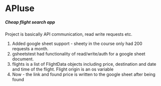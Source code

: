 # APIuse
<h5>Cheap flight search app</h5>

Project is basically API communication, read write requests etc.

1. Added google sheet support - sheety in the course only had 200 requests a month.
2. gsheetstest had functionality of read/write/auth for a google sheet document.
3. flights is a list of FlightData objects including price, destination and date and time of the flight. Flight origin is an os variable
4. Now - the link and found price is written to the google sheet after being found
